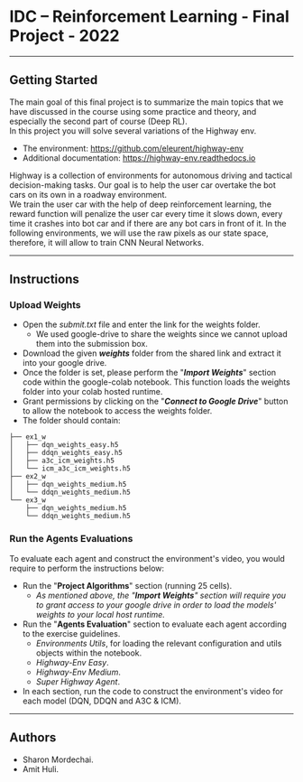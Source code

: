 # IDC – Reinforcement Learning - Final Project - 2022

---

## Getting Started
The main goal of this final project is to summarize the main topics that we have discussed in the course using some practice and theory, and especially the second part of course (Deep RL). \
In this project you will solve several variations of the Highway env.
* The environment: https://github.com/eleurent/highway-env
* Additional documentation: https://highway-env.readthedocs.io

Highway is a collection of environments for autonomous driving and tactical decision-making tasks. Our goal is to help the user car overtake the bot cars on its own in a roadway environment. \
We train the user car with the help of deep reinforcement learning, the reward function will penalize the user car every time it slows down, every time it crashes into bot car and if there are any bot cars in front of it. In the following environments, we will use the raw pixels as our state space, therefore, it will allow to train CNN Neural Networks.

---

## Instructions

### Upload Weights
* Open the _submit.txt_ file and enter the link for the weights folder.  
  * We used google-drive to share the weights since we cannot upload them into the submission box.
* Download the given _**weights**_ folder from the shared link and extract it into your google drive.
* Once the folder is set, please perform the "_**Import Weights**_" section code within the google-colab notebook. This function loads the weights folder into your colab hosted runtime.
* Grant permissions by clicking on the "_**Connect to Google Drive**_" button to allow the notebook to access the weights folder.
* The folder should contain:
```
├── ex1_w
│   ├── dqn_weights_easy.h5
│   ├── ddqn_weights_easy.h5
│   ├── a3c_icm_weights.h5
│   └── icm_a3c_icm_weights.h5
├── ex2_w
│   ├── dqn_weights_medium.h5
│   └── ddqn_weights_medium.h5
└── ex3_w
    ├── dqn_weights_medium.h5
    └── ddqn_weights_medium.h5
```

### Run the Agents Evaluations
To evaluate each agent and construct the environment's video, you would require to perform the instructions below:
* Run the "**Project Algorithms**" section (running 25 cells).
  * _As mentioned above, the "**Import Weights**" section will require you to grant access to your google drive in order to load the models' weights to your local host runtime._
* Run the "**Agents Evaluation**" section to evaluate each agent according to the exercise guidelines.
  * _Environments Utils_, for loading the relevant configuration and utils objects within the notebook.
  * _Highway-Env Easy_.
  * _Highway-Env Medium_.
  * _Super Highway Agent_.
* In each section, run the code to construct the environment's video for each model (DQN, DDQN and A3C & ICM).

---

## Authors
* Sharon Mordechai.
* Amit Huli.

